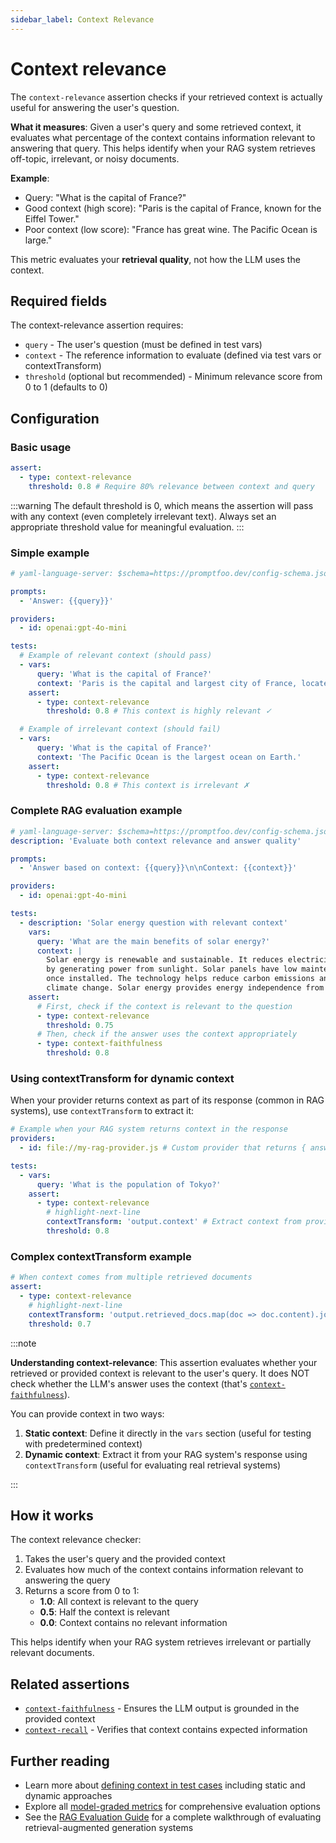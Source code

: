 ```yaml
---
sidebar_label: Context Relevance
---
```


# Context relevance

The `context-relevance` assertion checks if your retrieved context is actually useful for answering the user's question.

**What it measures**: Given a user's query and some retrieved context, it evaluates what percentage of the context contains information relevant to answering that query. This helps identify when your RAG system retrieves off-topic, irrelevant, or noisy documents.

**Example**:

- Query: "What is the capital of France?"
- Good context (high score): "Paris is the capital of France, known for the Eiffel Tower."
- Poor context (low score): "France has great wine. The Pacific Ocean is large."

This metric evaluates your **retrieval quality**, not how the LLM uses the context.

## Required fields

The context-relevance assertion requires:

- `query` - The user's question (must be defined in test vars)
- `context` - The reference information to evaluate (defined via test vars or contextTransform)
- `threshold` (optional but recommended) - Minimum relevance score from 0 to 1 (defaults to 0)

## Configuration

### Basic usage

```yaml
assert:
  - type: context-relevance
    threshold: 0.8 # Require 80% relevance between context and query
```

:::warning
The default threshold is 0, which means the assertion will pass with any context (even completely irrelevant text). Always set an appropriate threshold value for meaningful evaluation.
:::

### Simple example

```yaml title="promptfooconfig.yaml"
# yaml-language-server: $schema=https://promptfoo.dev/config-schema.json

prompts:
  - 'Answer: {{query}}'

providers:
  - id: openai:gpt-4o-mini

tests:
  # Example of relevant context (should pass)
  - vars:
      query: 'What is the capital of France?'
      context: 'Paris is the capital and largest city of France, located on the Seine River.'
    assert:
      - type: context-relevance
        threshold: 0.8 # This context is highly relevant ✓

  # Example of irrelevant context (should fail)
  - vars:
      query: 'What is the capital of France?'
      context: 'The Pacific Ocean is the largest ocean on Earth.'
    assert:
      - type: context-relevance
        threshold: 0.8 # This context is irrelevant ✗
```

### Complete RAG evaluation example

```yaml title="promptfooconfig.yaml"
# yaml-language-server: $schema=https://promptfoo.dev/config-schema.json
description: 'Evaluate both context relevance and answer quality'

prompts:
  - 'Answer based on context: {{query}}\n\nContext: {{context}}'

providers:
  - id: openai:gpt-4o-mini

tests:
  - description: 'Solar energy question with relevant context'
    vars:
      query: 'What are the main benefits of solar energy?'
      context: |
        Solar energy is renewable and sustainable. It reduces electricity bills
        by generating power from sunlight. Solar panels have low maintenance costs
        once installed. The technology helps reduce carbon emissions and combat
        climate change. Solar energy provides energy independence from the grid.
    assert:
      # First, check if the context is relevant to the question
      - type: context-relevance
        threshold: 0.75
      # Then, check if the answer uses the context appropriately
      - type: context-faithfulness
        threshold: 0.8
```

### Using contextTransform for dynamic context

When your provider returns context as part of its response (common in RAG systems), use `contextTransform` to extract it:

```yaml
# Example when your RAG system returns context in the response
providers:
  - id: file://my-rag-provider.js # Custom provider that returns { answer, context }

tests:
  - vars:
      query: 'What is the population of Tokyo?'
    assert:
      - type: context-relevance
        # highlight-next-line
        contextTransform: 'output.context' # Extract context from provider's response
        threshold: 0.8
```

### Complex contextTransform example

```yaml
# When context comes from multiple retrieved documents
assert:
  - type: context-relevance
    # highlight-next-line
    contextTransform: 'output.retrieved_docs.map(doc => doc.content).join("\n\n")'
    threshold: 0.7
```

:::note

**Understanding context-relevance**: This assertion evaluates whether your retrieved or provided context is relevant to the user's query. It does NOT check whether the LLM's answer uses the context (that's [`context-faithfulness`](/docs/configuration/expected-outputs/model-graded/context-faithfulness)).

You can provide context in two ways:

1. **Static context**: Define it directly in the `vars` section (useful for testing with predetermined context)
2. **Dynamic context**: Extract it from your RAG system's response using `contextTransform` (useful for evaluating real retrieval systems)

:::

## How it works

The context relevance checker:

1. Takes the user's query and the provided context
2. Evaluates how much of the context contains information relevant to answering the query
3. Returns a score from 0 to 1:
   - **1.0**: All context is relevant to the query
   - **0.5**: Half the context is relevant
   - **0.0**: Context contains no relevant information

This helps identify when your RAG system retrieves irrelevant or partially relevant documents.

## Related assertions

- [`context-faithfulness`](/docs/configuration/expected-outputs/model-graded/context-faithfulness) - Ensures the LLM output is grounded in the provided context
- [`context-recall`](/docs/configuration/expected-outputs/model-graded/context-recall) - Verifies that context contains expected information

## Further reading

- Learn more about [defining context in test cases](/docs/configuration/expected-outputs/model-graded#defining-context) including static and dynamic approaches
- Explore all [model-graded metrics](/docs/configuration/expected-outputs/model-graded) for comprehensive evaluation options
- See the [RAG Evaluation Guide](/docs/guides/evaluate-rag) for a complete walkthrough of evaluating retrieval-augmented generation systems
